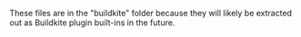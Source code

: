 These files are in the "buildkite" folder because they will likely be extracted out as Buildkite plugin built-ins in the future.
